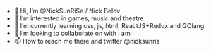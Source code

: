 - 👋 Hi, I’m @NickSunRiSe / Nick Belov
- 👀 I’m interested in games, music and theatre
- 🌱 I’m currently learning css, js, html, ReactJS+Redux and GOlang
- 💞️ I’m looking to collaborate on with i am
- 📫 How to reach me there and twitter @nicksunris

<!---
NickSunRiSe/NickSunRiSe is a ✨ special ✨ repository because its `README.md` (this file) appears on your GitHub profile.
You can click the Preview link to take a look at your changes.
--->
